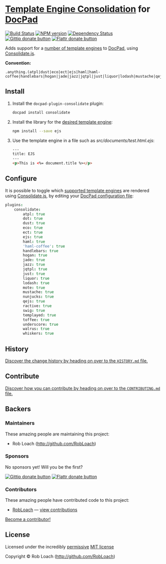 # [Template Engine Consolidation](http://github.com/visionmedia/consolidate.js/) for [DocPad](https://docpad.org)

<!-- BADGES/ -->

[![Build Status](http://img.shields.io/travis-ci/RobLoach/docpad-plugin-consolidate.png?branch=master)](http://travis-ci.org/RobLoach/docpad-plugin-consolidate "Check this project's build status on TravisCI")
[![NPM version](http://badge.fury.io/js/docpad-plugin-consolidate.png)](https://npmjs.org/package/docpad-plugin-consolidate "View this project on NPM")
[![Dependency Status](https://david-dm.org/RobLoach/docpad-plugin-consolidate.png?theme=shields.io)](https://david-dm.org/RobLoach/docpad-plugin-consolidate)<br/>
[![Gittip donate button](http://img.shields.io/gittip/RobLoach.png)](https://www.gittip.com/RobLoach/ "Donate weekly to this project using Gittip")
[![Flattr donate button](http://img.shields.io/flattr/donate.png?color=yellow)](http://flattr.com/thing/2257574/RobLoach "Donate monthly to this project using Flattr")

<!-- /BADGES -->


Adds support for a [number of template engines](https://github.com/visionmedia/consolidate.js/#supported-template-engines)
to [DocPad](https://docpad.org), using [Consolidate.js](http://github.com/visionmedia/consolidate.js).

**Convention:**
```
.anything.(atpl|dust|eco|ect|ejs|haml|haml-coffee|handlebars|hogan|jade|jazz|jqtpl|just|liquor|lodash|mustache|qejs|ractive|swig|templayed|toffee|underscore|walrus|whiskers)
```


## Install

1. Install the `docpad-plugin-consolidate` plugin:

	``` bash
	docpad install consolidate
	```

2. Install the library for the [desired template engine](https://github.com/visionmedia/consolidate.js/#supported-template-engines):
	``` bash
	npm install --save ejs
	```

3. Use the template engine in a file such as *src/documents/test.html.ejs*:
	``` html
	---
	title: EJS
	---
	<p>This is <%= document.title %></p>
	```


## Configure

It is possible to toggle which [supported template engines](https://github.com/visionmedia/consolidate.js/#supported-template-engines)
are rendered using [Consolidate.js](http://github.com/visionmedia/consolidate.js/),
by editing your [DocPad configuration file](http://docpad.org/docs/config):

``` coffee
plugins:
	consolidate:
		atpl: true
		dot: true
		dust: true
		eco: true
		ect: true
		ejs: true
		haml: true
		'haml-coffee': true
		handlebars: true
		hogan: true
		jade: true
		jazz: true
		jqtpl: true
		just: true
		liquor: true
		lodash: true
		mote: true
		mustache: true
		nunjucks: true
		qejs: true
		ractive: true
		swig: true
		templayed: true
		toffee: true
		underscore: true
		walrus: true
		whiskers: true
```


<!-- HISTORY/ -->

## History
[Discover the change history by heading on over to the `HISTORY.md` file.](https://github.com/RobLoach/docpad-plugin-consolidate/blob/master/HISTORY.md#files)

<!-- /HISTORY -->


<!-- CONTRIBUTE/ -->

## Contribute

[Discover how you can contribute by heading on over to the `CONTRIBUTING.md` file.](https://github.com/RobLoach/docpad-plugin-consolidate/blob/master/CONTRIBUTING.md#files)

<!-- /CONTRIBUTE -->


<!-- BACKERS/ -->

## Backers

### Maintainers

These amazing people are maintaining this project:

- Rob Loach (http://github.com/RobLoach)

### Sponsors

No sponsors yet! Will you be the first?

[![Gittip donate button](http://img.shields.io/gittip/RobLoach.png)](https://www.gittip.com/RobLoach/ "Donate weekly to this project using Gittip")
[![Flattr donate button](http://img.shields.io/flattr/donate.png?color=yellow)](http://flattr.com/thing/2257574/RobLoach "Donate monthly to this project using Flattr")

### Contributors

These amazing people have contributed code to this project:

- [RobLoach](https://github.com/RobLoach) — [view contributions](https://github.com/RobLoach/docpad-plugin-consolidate/commits?author=RobLoach)

[Become a contributor!](https://github.com/RobLoach/docpad-plugin-consolidate/blob/master/CONTRIBUTING.md#files)

<!-- /BACKERS -->


<!-- LICENSE/ -->

## License

Licensed under the incredibly [permissive](http://en.wikipedia.org/wiki/Permissive_free_software_licence) [MIT license](http://creativecommons.org/licenses/MIT/)

Copyright &copy; Rob Loach (http://github.com/RobLoach)

<!-- /LICENSE -->
